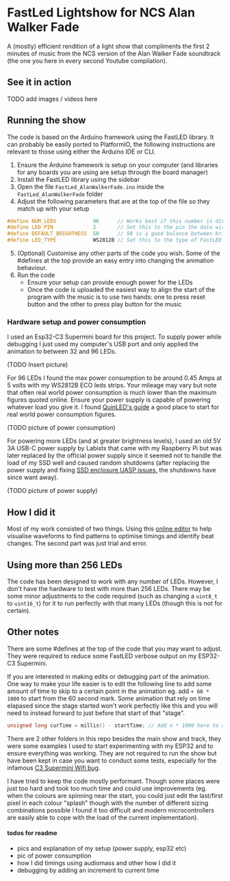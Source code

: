 # FastLed Lightshow for NCS Alan Walker Fade
A (mostly) efficient rendition of a light show that compliments the first 2 minutes of music from the NCS version of the Alan Walker Fade soundtrack (the one you here in every second Youtube compilation).

## See it in action
TODO add images / videos here

## Running the show
The code is based on the Arduino framework using the FastLED library. It can probably be easily ported to PlatformIO, the following instructions are relevant to those using either the Arduino IDE or CLI.
1. Ensure the Arduino framework is setup on your computer (and libraries for any boards you are using are setup through the board manager)
2. Install the FastLED library using the sidebar
3. Open the file `FastLed_AlanWalkerFade.ino` inside the `FastLed_AlanWalkerFade` folder
4. Adjust the following parameters that are at the top of the file so they match up with your setup
```cpp
#define NUM_LEDS            96      // Works best if this number is divisible by 32, though other numbers work fine
#define LED_PIN             2       // Set this to the pin the data wire for leds is connected to
#define DEFAULT_BRIGHTNESS  50      // 50 is a good balance between brightness and power usage, set between 0 (no brightness) and 100 (max brightness)
#define LED_TYPE            WS2812B // Set this to the type of FastLED supported strip you are using, see https://github.com/FastLED/FastLED/wiki/Overview
```
5. (Optional) Customise any other parts of the code you wish. Some of the #defines at the top provide an easy entry into changing the animation behaviour.
6. Run the code
    * Ensure your setup can provide enough power for the LEDs
    * Once the code is uploaded the easiest way to align the start of the program with the music is to use two hands: one to press reset button and the other to press play button for the music

### Hardware setup and power consumption
I used an Esp32-C3 Supermini board for this project. To supply power while debugging I just used my computer's USB port and only applied the animation to between 32 and 96 LEDs. 

(TODO Insert picture)

For 96 LEDs I found the max power consumption to be around 0.45 Amps at 5 volts with my WS2812B ECO leds strips. Your mileage may vary but note that often real world power consumption is much lower than the maximum figures quoted online. 
Ensure your power supply is capable of powering whatever load you give it. I found [QuinLED's guide](https://quinled.info/2020/03/12/digital-led-power-usage/) a good place to start for real world power consumption figures.

(TODO picture of power consumption)

For powering more LEDs (and at greater brightness levels), I used an old 5V 3A USB-C power supply by Labists that came with my Raspberry Pi but was later replaced by the official power supply since it seemed not to handle the load of my SSD well and caused random shutdowns
(after replacing the power supply and fixing [SSD enclosure UASP issues,](https://forums.raspberrypi.com/viewtopic.php?t=245931&start=225) the shutdowns have since want away).

(TODO picture of power supply)

## How I did it
Most of my work consisted of two things. Using this [online editor](https://audiomass.co/) to help visualise waveforms to find patterns to optimise timings and identify beat changes. The second part was just trial and error. 

## Using more than 256 LEDs
The code has been designed to work with any number of LEDs. However, I don't have the hardware to test with more than 256 LEDs. There may be some minor adjustments to the code required (such as changing a `uint8_t` to `uint16_t`) for it to run perfectly with that many LEDs (though this is not for certain).

## Other notes
There are some #defines at the top of the code that you may want to adjust. They were required to reduce some FastLED verbose output on my ESP32-C3 Supermini.

If you are interested in making edits or debugging part of the animation. One way to make your life easier is to edit the following line to add some amount of time to skip to a certain point in the animation eg. add `+ 60 * 1000` to start from the 60 second mark. Some animation that rely on time elapased since the stage started won't work perfectly like this and you will need to instead forward to just before that start of that "stage".
```cpp
unsigned long curTime = millis() - startTime; // Add n * 1000 here to start animation at a different point
```

There are 2 other folders in this repo besides the main show and track, they were some examples I used to start experimenting with my ESP32 and to ensure everything was working. They are not required to run the show but have been kept in case you want to conduct some tests, especially for the infamous [C3 Supermini Wifi bug](https://roryhay.es/blog/esp32-c3-super-mini-flaw).

I have tried to keep the code mostly performant. Though some places were just too hard and took too much time and could use improvements (eg. when the colours are spinning near the start, you could just edit the last/first pixel in each colour "splash" though with the number of different sizing combinations possible I found it too difficult and modern microcontrollers are easily able to cope with the load of the current implementation).

#### todos for readme
* pics and explanation of my setup (power supply, esp32 etc)
* pic of power consumption
* how I did timings using audiomass and other how I did it
* debugging by adding an increment to current time
